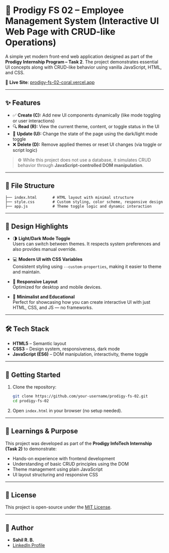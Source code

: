 
# 💼 Prodigy FS 02 – Employee Management System (Interactive UI Web Page with CRUD-like Operations)

A simple yet modern front-end web application designed as part of the **Prodigy Internship Program – Task 2**. The project demonstrates essential UI concepts along with CRUD-like behavior using vanilla JavaScript, HTML, and CSS.

🔗 **Live Site**: [prodigy-fs-02-coral.vercel.app](https://prodigy-fs-02-coral.vercel.app)

---

## ✨ Features

- ✅ **Create (C):** Add new UI components dynamically (like mode toggling or user interactions)
- 🔍 **Read (R):** View the current theme, content, or toggle status in the UI
- 📝 **Update (U):** Change the state of the page using the dark/light mode toggle
- ❌ **Delete (D):** Remove applied themes or reset UI changes (via toggle or script logic)

> ⚙️ While this project does not use a database, it simulates CRUD behavior through **JavaScript-controlled DOM manipulation**.

---

## 📁 File Structure

```
├── index.html       # HTML layout with minimal structure
├── style.css        # Custom styling, color scheme, responsive design
├── app.js           # Theme toggle logic and dynamic interaction
```

---

## 🎨 Design Highlights

- 🌗 **Light/Dark Mode Toggle**  
  Users can switch between themes. It respects system preferences and also provides manual override.

- 💻 **Modern UI with CSS Variables**  
  Consistent styling using `--custom-properties`, making it easier to theme and maintain.

- 📱 **Responsive Layout**  
  Optimized for desktop and mobile devices.

- 🧠 **Minimalist and Educational**  
  Perfect for showcasing how you can create interactive UI with just HTML, CSS, and JS — no frameworks.

---

## 🛠️ Tech Stack

- **HTML5** – Semantic layout
- **CSS3** – Design system, responsiveness, dark mode
- **JavaScript (ES6)** – DOM manipulation, interactivity, theme toggle

---

## 🚀 Getting Started

1. Clone the repository:
   ```bash
   git clone https://github.com/your-username/prodigy-fs-02.git
   cd prodigy-fs-02
   ```

2. Open `index.html` in your browser (no setup needed).

---

## 🧪 Learnings & Purpose

This project was developed as part of the **Prodigy InfoTech Internship (Task 2)** to demonstrate:

- Hands-on experience with frontend development
- Understanding of basic CRUD principles using the DOM
- Theme management using plain JavaScript
- UI layout structuring and responsive CSS

---

## 📄 License

This project is open-source under the [MIT License](LICENSE).

---

## 👤 Author

- **Sahil R. B.**
- [LinkedIn Profile](https://www.linkedin.com/in/sahil-bhalekar-937079310/)
